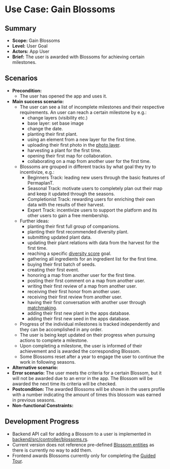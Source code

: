 # Use Case: Gain Blossoms

## Summary

- **Scope:** Gain Blossoms
- **Level:** User Goal
- **Actors:** App User
- **Brief:** The user is awarded with Blossoms for achieving certain milestones.

## Scenarios

- **Precondition:**
  - The user has opened the app and uses it.
- **Main success scenario:**
  - The user can see a list of incomplete milestones and their respective requirements. An user can reach a certain milestone by e.g.:
    - change layers (visibility etc.)
    - base layer: set base image
    - change the date.
    - planting their first plant.
    - using an element from a new layer for the first time.
    - uploading their first photo in the [photo layer](../assigned/photo_layer.md).
    - harvesting a plant for the first time.
    - opening their first map for collaboration.
    - collaborating on a map from another user for the first time.
  - Blossoms are grouped in different tracks by what goal they try to incentivize, e.g.:
    - Beginners Track: leading new users through the basic features of PermaplanT.
    - Seasonal Track: motivate users to completely plan out their map and keep it updated through the seasons.
    - Completionist Track: rewarding users for enriching their own data with the results of their harvest.
    - Expert Track: incentivize users to support the platform and its other users to gain a free membership.
  - Further ideas:
    - planting their first full group of companions.
    - planting their first recommended diversity plant.
    - submitting updated plant data.
    - updating their plant relations with data from the harvest for the first time.
    - reaching a specific [diversity score](../assigned/diversity_score.md) goal.
    - gathering all ingredients for an ingredient list for the first time.
    - buying their first batch of seeds.
    - creating their first event.
    - honoring a map from another user for the first time.
    - posting their first comment on a map from another user.
    - writing their first review of a map from another user.
    - receiving their first honor from another user.
    - receiving their first review from another user.
    - having their first conversation with another user through [matchmaking](../assigned/matchmaking.md).
    - adding their first new plant in the apps database.
    - adding their first new seed in the apps database.
  - Progress of the individual milestones is tracked independently and they can be accomplished in any order.
  - The user is being kept updated on their progress when pursuing actions to complete a milestone.
  - Upon completing a milestone, the user is informed of their achievement and is awarded the corresponding Blossom.
  - Some Blossoms reset after a year to engage the user to continue the work in following seasons.
- **Alternative scenario:**
- **Error scenario:**
  The user meets the criteria for a certain Blossom, but it will not be awarded due to an error in the app.
  The Blossom will be awarded the next time its criteria will be checked.
- **Postcondition:**
  The awarded Blossoms will be shown in the users profile with a number indicating the amount of times this blossom was earned in previous seasons.
- **Non-functional Constraints:**

## Development Progress

- Backend API call for adding a Blossom to a user is implemented in [backend/src/controller/blossoms.rs](https://github.com/ElektraInitiative/PermaplanT/blob/766df8f6974ff42cd44113d6ff2d387bae091df8/backend/src/controller/blossoms.rs).
- Current version does not reference pre-defined [Blossom entities](https://github.com/ElektraInitiative/PermaplanT/blob/766df8f6974ff42cd44113d6ff2d387bae091df8/backend/src/model/entity.rs#L923) as there is currently no way to add them.
- Frontend awards Blossoms currently only for completing the [Guided Tour](https://github.com/ElektraInitiative/PermaplanT/blob/766df8f6974ff42cd44113d6ff2d387bae091df8/frontend/src/features/map_planning/components/Map.tsx#L78).
